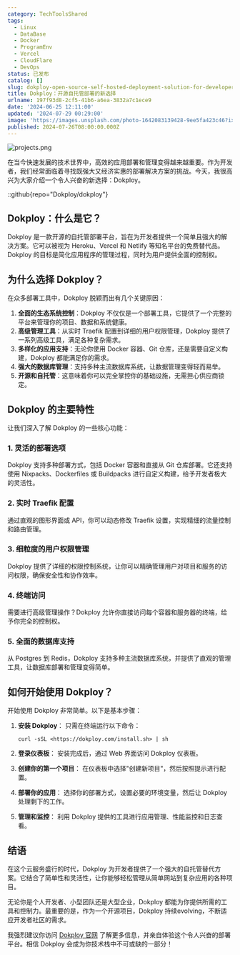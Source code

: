 ```yaml
---
category: TechToolsShared
tags:
  - Linux
  - DataBase
  - Docker
  - ProgramEnv
  - Vercel
  - CloudFlare
  - DevOps
status: 已发布
catalog: []
slug: dokploy-open-source-self-hosted-deployment-solution-for-developers
title: Dokploy：开源自托管部署的新选择
urlname: 197f93d8-2cf5-41b6-a6ea-3832a7c1ece9
date: '2024-06-25 12:11:00'
updated: '2024-07-29 00:29:00'
image: 'https://images.unsplash.com/photo-1642083139428-9ee5fa423c46?ixlib=rb-4.0.3&q=85&fm=jpg&crop=entropy&cs=srgb'
published: 2024-07-26T08:00:00.000Z
---
```


![projects.png](https://prod-files-secure.s3.us-west-2.amazonaws.com/5d24fe63-e567-4804-86f9-9fdc62e13082/adfdc1fe-2109-46ac-9ad4-f50e8631f20c/projects.png?X-Amz-Algorithm=AWS4-HMAC-SHA256&X-Amz-Content-Sha256=UNSIGNED-PAYLOAD&X-Amz-Credential=ASIAZI2LB4667DEU7S7A%2F20250408%2Fus-west-2%2Fs3%2Faws4_request&X-Amz-Date=20250408T053846Z&X-Amz-Expires=3600&X-Amz-Security-Token=IQoJb3JpZ2luX2VjEPb%2F%2F%2F%2F%2F%2F%2F%2F%2F%2FwEaCXVzLXdlc3QtMiJHMEUCIF%2FTfiZu5KIo4jm5tgcQZ5V8ljbLRbaUPa2wdhdcitCLAiEAvK5vTLDpR2lTS3f5DWHYxylIZsf%2B%2FOjNKtiFBAh3E6wq%2FwMIbxAAGgw2Mzc0MjMxODM4MDUiDPNtsYj%2BqyIbH6D93CrcA5utJvg%2BsvEkH1HWRFEDGDEC%2BCH5C%2B%2B%2BEa1GBoPl1DrzQm%2B5JgHQMpbaQxvNfl5mUhk4i31elh%2F3U8dNqeNJkitxejWlP07Mx74b0qFavWYgRW7zi5w9pkflEbJLG1wrRMdeaeX4wbR2A%2B5jfb4C%2BmLdXjW8Qqk7Ek7PPkPxSLQQrvQfOn3UIaf4YVFR9kXbK%2FEOnqMAc65q4PurHgIFzWgZ%2BlhTulY8MrUvBwv2wBgZIQDKyILcwKX3VsdfRx%2BNw7G0ujqpxPDEP%2FALC6MLhmLJJhmhmKjOCoGpmyrw3acMUkRoNA2vdZjByTeAoRADi%2BW%2BYOXWsV97f5TmwvcMrPAKYO5yF6R9c8R873D4RsfcEnLOBpdgTeD6LmRxg82sv88GOBu2InfI%2BWEHYDUowp6HqsXaL8YhCKUlg7%2FEuwGVTWfDF0y%2FxlTNyNjl0i1UX15eEJ6SyJEtg3Izyzzq2VseqSnwEGDainADJehbGy%2F6%2FCzE%2FeiGzzVGY3wmOzR%2FgpJQs2PTfuXemCNo4hnpnnWWpU5OgOsODLTsymerzzyiyUnzXEDCKn8dAr8kNGJqq%2B3kVhjGCsj3HN4VzXcvgCZ4GvhyrjMQYuwTmir%2BLceN6DkGijtKMwfWc9A%2BMOfq0r8GOqUBclGW1ioVgHWgNiLPk5qqw7biCc2Lgo4KGeE80A%2Fovpxf6NTX03O53IW6rMzemkZSKZWMb7sa8q7AJwPdmYh%2FA%2Fb7MrV3WCID2V0JPHeICCoLXDWBINPSdqO3eqV9%2F85xo8ULE%2FsEG4qUdd7hgzXEe%2BdxdBcAOqje2Qv9YzM8sHl7y83a7fCHfJtJ2PmzIQVJUAc7YMYqjSXJXw%2FCt0wdqB3J10tU&X-Amz-Signature=845210c64e08fc246b53d12e1f2bea13182fc8451eb904d72fb48b9ae20e33c6&X-Amz-SignedHeaders=host&x-id=GetObject)


在当今快速发展的技术世界中，高效的应用部署和管理变得越来越重要。作为开发者，我们经常面临着寻找既强大又经济实惠的部署解决方案的挑战。今天，我很高兴为大家介绍一个令人兴奋的新选择：Dokploy。


::github{repo="Dokploy/dokploy"}


## Dokploy：什么是它？


Dokploy 是一款开源的自托管部署平台，旨在为开发者提供一个简单且强大的解决方案。它可以被视为 Heroku、Vercel 和 Netlify 等知名平台的免费替代品。Dokploy 的目标是简化应用程序的管理过程，同时为用户提供全面的控制权。


## 为什么选择 Dokploy？


在众多部署工具中，Dokploy 脱颖而出有几个关键原因：

1. **全面的生态系统控制**：Dokploy 不仅仅是一个部署工具，它提供了一个完整的平台来管理你的项目、数据和系统健康。
2. **高级管理工具**：从实时 Traefik 配置到详细的用户权限管理，Dokploy 提供了一系列高级工具，满足各种复杂需求。
3. **多样化的应用支持**：无论你使用 Docker 容器、Git 仓库，还是需要自定义构建，Dokploy 都能满足你的需求。
4. **强大的数据库管理**：支持多种主流数据库系统，让数据管理变得轻而易举。
5. **开源和自托管**：这意味着你可以完全掌控你的基础设施，无需担心供应商锁定。

## Dokploy 的主要特性


让我们深入了解 Dokploy 的一些核心功能：


### 1. 灵活的部署选项


Dokploy 支持多种部署方式，包括 Docker 容器和直接从 Git 仓库部署。它还支持使用 Nixpacks、Dockerfiles 或 Buildpacks 进行自定义构建，给予开发者极大的灵活性。


### 2. 实时 Traefik 配置


通过直观的图形界面或 API，你可以动态修改 Traefik 设置，实现精细的流量控制和路由管理。


### 3. 细粒度的用户权限管理


Dokploy 提供了详细的权限控制系统，让你可以精确管理用户对项目和服务的访问权限，确保安全性和协作效率。


### 4. 终端访问


需要进行高级管理操作？Dokploy 允许你直接访问每个容器和服务器的终端，给予你完全的控制权。


### 5. 全面的数据库支持


从 Postgres 到 Redis，Dokploy 支持多种主流数据库系统，并提供了直观的管理工具，让数据库部署和管理变得简单。


## 如何开始使用 Dokploy？


开始使用 Dokploy 非常简单。以下是基本步骤：

1. **安装 Dokploy**：
只需在终端运行以下命令：

    ```plain text
    curl -sSL <https://dokploy.com/install.sh> | sh
    ```

2. **登录仪表板**：
安装完成后，通过 Web 界面访问 Dokploy 仪表板。
3. **创建你的第一个项目**：
在仪表板中选择"创建新项目"，然后按照提示进行配置。
4. **部署你的应用**：
选择你的部署方式，设置必要的环境变量，然后让 Dokploy 处理剩下的工作。
5. **管理和监控**：
利用 Dokploy 提供的工具进行应用管理、性能监控和日志查看。

## 结语


在这个云服务盛行的时代，Dokploy 为开发者提供了一个强大的自托管替代方案。它结合了简单性和灵活性，让你能够轻松管理从简单网站到复杂应用的各种项目。


无论你是个人开发者、小型团队还是大型企业，Dokploy 都能为你提供所需的工具和控制力。最重要的是，作为一个开源项目，Dokploy 持续evolving，不断适应开发者社区的需求。


我强烈建议你访问 [Dokploy 官网](https://dokploy.com/) 了解更多信息，并亲自体验这个令人兴奋的部署平台。相信 Dokploy 会成为你技术栈中不可或缺的一部分！

